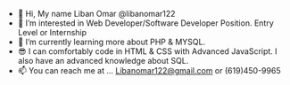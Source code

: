 - 👋 Hi, My name Liban Omar @libanomar122
- 👀 I’m interested in Web Developer/Software Developer Position. Entry Level or Internship
- 🌱 I’m currently learning more about PHP & MYSQL.
- 😎 I can comfortably code in HTML & CSS with Advanced JavaScript. I also have an advanced knowledge about SQL.
- 📫 You can reach me at ... Libanomar122@gmail.com or (619)450-9965
